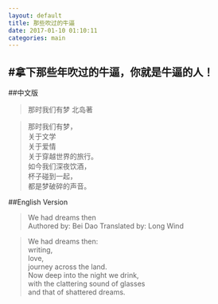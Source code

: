 ```yaml
---
layout: default
title: 那些吹过的牛逼
date: 2017-01-10 01:10:11
categories: main
---
```

#拿下那些年吹过的牛逼，你就是牛逼的人！
----------
##中文版  
>那时我们有梦
>北岛著

>那时我们有梦，  
>关于文学  
>关于爱情  
>关于穿越世界的旅行。  
>如今我们深夜饮酒，  
>杯子碰到一起，  
>都是梦破碎的声音。  

##English Version  
>We had dreams then  
>Authored by: Bei Dao Translated by: Long Wind  

>We had dreams then:  
>writing,  
>love,  
>journey across the land.  
>Now deep into the night we drink,  
>with the clattering sound of glasses  
>and that of shattered dreams.  
